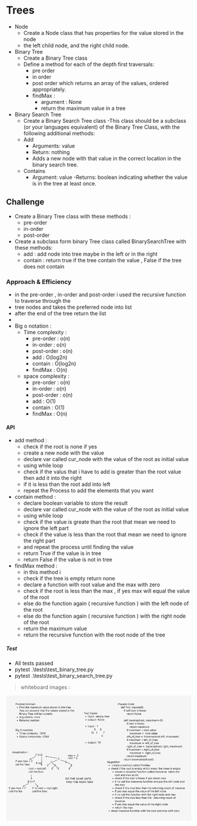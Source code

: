 # Trees
- Node
  - Create a Node class that has properties for the value stored in the node
  - the left child node, and the right child node.
- Binary Tree
  - Create a Binary Tree class
  - Define a method for each of the depth first traversals:
    - pre order
    - in order
    - post order which returns an array of the values, ordered appropriately.
    - findMax :
      - argument : None
      - return the maximum value in a tree
- Binary Search Tree
  - Create a Binary Search Tree class
    -This class should be a subclass (or your languages equivalent) of the Binary Tree Class, with the following additional methods:
  - Add
    - Arguments: value
    - Return: nothing
    - Adds a new node with that value in the correct location in the binary search tree.
  - Contains
    - Argument: value
    -Returns: boolean indicating whether the value is in the tree at least once.


## Challenge
- Create a Binary Tree class with these methods :
  - pre-order 
  - in-order 
  - post-order 
- Create a subclass form binary Tree class called BinarySearchTree with these methods:
  - add : add node into tree maybe in the left or in the right 
  - contain : return true if the tree contain the value , False if the tree does not contain

### Approach & Efficiency
- in the pre-order , in-order and post-order i used the recursive function to traverse through the 
- tree nodes and takes the preferred node into list 
- after the end of the tree return the list 
- 
- Big o notation : 
  - Time complexity :
    - pre-order : o(n)
    - in-order : o(n)
    - post-order : o(n)
    - add : O(log2n)
    - contain : O(log2n)
    - findMax : O(n)
  - space complexity : 
    - pre-order : o(n)
    - in-order : o(n)
    - post-order : o(n)
    - add : O(1)
    - contain : O(1)
    - findMax : O(n)
#### API

- add method : 
  - check if the root is none if yes 
  - create a new node with the value 
  - declare var called cur_node with the value of the root as initial value
  - using while loop 
  - check if the valus that i have to add is greater than the root value then add it into the right 
  - if it is less than the root add into left 
  - repeat the Process to add the elements that you want 
- contain method : 
  - declare boolean variable to store the result 
  - declare var called cur_node with the value of the root as initial value
  - using while loop 
  - check if the value is greate than the root that mean we need to ignore the left part
  - check if the value is less than the root that mean we need to ignore the right part
  - and repeat the process until finding the value 
  - return True if the value is in tree 
  - return False if the value is not in tree
- findMax method : 
  - in this method i 
  - check if the tree is empty return none 
  - declare a function with root value and the max with zero
  - check if the root is less than the max , if yes max will equal the value of the root
  - else do the function again ( recursive function ) with the left node of the root 
  - else do the function again ( recursive function ) with the right node of the root
  - return the maximum value 
  - return the recursive function with the root node of the tree

##### Test 
- All tests passed
- pytest .\tests\test_binary_tree.py    
- pytest .\tests\test_binary_search_tree.py



> whiteboard images : 
> 
![find_max image](code%20challenge%2017%20.png)
